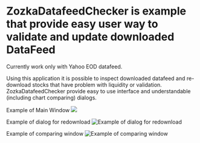 # ZozkaDatafeedChecker is example that provide easy user way to validate and update downloaded DataFeed
Currently work only with Yahoo EOD datafeed.

Using this application it is possible to inspect downloaded datafeed and re-download stocks that have problem with liquidity or validation. 
ZozkaDatafeedChecker provide easy to use interface and understandable (including chart comparing) dialogs.

Example of Main Window
![](https://github.com/sidorovis/stsc/wiki/images/zozka_datafeed_checker/001.png)

Example of dialog for redownload
![Example of dialog for redownload](https://github.com/sidorovis/stsc/wiki/images/zozka_datafeed_checker/002.png)

Example of comparing window
![Example of comparing window](https://github.com/sidorovis/stsc/wiki/images/zozka_datafeed_checker/003.png)
